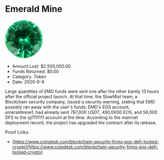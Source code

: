 # Emerald Mine
![Emerald Mine](/rektimages/Emerald-Mine.png)
- Amount Lost: $2,500,000.00
- Funds Returned: $0.00
- Category: Token
- Date: 2020-9-9

Large quantities of EMD funds were sent one after the other barely 13 hours after the official project launch. At that time, the SlowMist team, a Blockchain security company, issued a security warning, stating that EMD possibly ran away with the user's funds. EMD's EOS account, emeraldmine1, had already sent 787,000 USDT, 490,0000 EOS, and 56,000 DFS to the sji1111111 account at the time. According to the mainnet deployment record, the project has upgraded the contract after its release.


Proof Links:
- [https://www.coindesk.com/blockchain-security-firms-eos-defi-locked-crypto](https://www.coindesk.com/blockchain-security-firms-eos-defi-locked-crypto)


